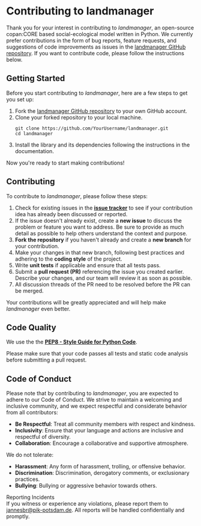 # Contributing to landmanager

Thank you for your interest in contributing to *landmanager*, an open-source copan:CORE based social-ecological model written in Python.
We currently prefer contributions in the form of bug reports, feature requests,
and suggestions of code improvements as issues in the
[landmanager GitHub repository](https://github.com/jannesbr/landmanager/issues).
If you want to contribute code, please follow the instructions below.


## Getting Started

Before you start contributing to *landmanager*, here are a few steps to get you
set up:

1. Fork the [landmanager GitHub repository](https://github.com/jannesbr/landmanager)
to your own GitHub account.
2. Clone your forked repository to your local machine.
   ```shell
   git clone https://github.com/YourUsername/landmanager.git
   cd landmanager
   ```
3. Install the library and its dependencies following the instructions in the
documentation.

Now you're ready to start making contributions!

## Contributing

To contribute to *landmanager*, please follow these steps:

1. Check for existing issues in the
[**issue tracker**](https://github.com/jannesbr/landmanager/issues) to see if
your contribution idea has already been discussed or reported.
2. If the issue doesn't already exist, create a **new issue** to discuss the
problem or feature you want to address. Be sure to provide as much detail as
possible to help others understand the context and purpose.
3. **Fork the repository** if you haven't already and create a **new branch**
for your contribution.
4. Make your changes in that new branch, following best practices and
adhering to the **coding style** of the project.
5. Write **unit tests** if applicable and ensure that all tests pass.
6. Submit a **pull request (PR)** referencing the issue you created earlier.
Describe your changes, and our team will review it as soon as possible.
7. All discussion threads of the PR need to be resolved before the PR can be merged.

Your contributions will be greatly appreciated and will help make *landmanager*
even better.

## Code Quality
We use the the
[**PEP8 - Style Guide for Python Code**](https://peps.python.org/pep-0008/).

Please make sure that your code passes all tests and static code analysis before
submitting a pull request.

## Code of Conduct

Please note that by contributing to *landmanager*, you are expected to adhere to
our Code of Conduct. We strive to maintain a welcoming and inclusive community,
and we expect respectful and considerate behavior from all contributors:
* **Be Respectful**: Treat all community members with respect and kindness.
* **Inclusivity**: Ensure that your language and actions are inclusive and
respectful of diversity.
* **Collaboration**: Encourage a collaborative and supportive atmosphere.

We do not tolerate:
* **Harassment**: Any form of harassment, trolling, or offensive behavior.
* **Discrimination**: Discrimination, derogatory comments, or exclusionary
practices.
* **Bullying**: Bullying or aggressive behavior towards others.

Reporting Incidents  
If you witness or experience any violations, please report them to
[jannesbr@pik-potsdam.de](mailto:jannesbr@pik-potsdam.de).
All reports will be handled confidentially and promptly.
